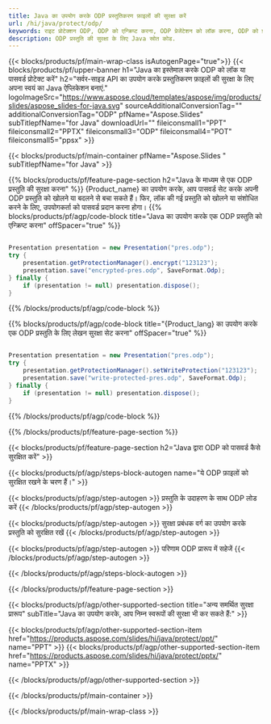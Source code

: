 ```yaml
---
title: Java का उपयोग करके ODP प्रस्तुतिकरण फ़ाइलों की सुरक्षा करें
url: /hi/java/protect/odp/
keywords: राइट प्रोटेक्शन ODP, ODP को एन्क्रिप्ट करना, ODP प्रेजेंटेशन को लॉक करना, ODP को प्रोटेक्ट करना
description: ODP प्रस्तुति की सुरक्षा के लिए Java स्रोत कोड.
---
```


{{< blocks/products/pf/main-wrap-class isAutogenPage="true">}}
{{< blocks/products/pf/upper-banner h1="Java का इस्तेमाल करके ODP को लॉक या पासवर्ड प्रोटेक्ट करें" h2="सर्वर-साइड API का उपयोग करके प्रस्तुतिकरण फ़ाइलों की सुरक्षा के लिए अपना स्वयं का Java ऐप्लिकेशन बनाएं." logoImageSrc="https://www.aspose.cloud/templates/aspose/img/products/slides/aspose_slides-for-java.svg" sourceAdditionalConversionTag="" additionalConversionTag="ODP" pfName="Aspose.Slides" subTitlepfName="for Java" downloadUrl="" fileiconsmall1="PPT" fileiconsmall2="PPTX" fileiconsmall3="ODP" fileiconsmall4="POT" fileiconsmall5="ppsx" >}}

{{< blocks/products/pf/main-container pfName="Aspose.Slides " subTitlepfName="for Java" >}}

{{% blocks/products/pf/feature-page-section  h2="Java के माध्यम से एक ODP प्रस्तुति की सुरक्षा करना" %}}
{Product_name} का उपयोग करके, आप पासवर्ड सेट करके अपनी ODP प्रस्तुति को खोलने या बदलने से बचा सकते हैं। फिर, लॉक की गई प्रस्तुति को खोलने या संशोधित करने के लिए, उपयोगकर्ता को पासवर्ड प्रदान करना होगा।
{{% blocks/products/pf/agp/code-block title="Java का उपयोग करके एक ODP प्रस्तुति को एन्क्रिप्ट करना" offSpacer="true" %}}

```java

Presentation presentation = new Presentation("pres.odp");
try {
    presentation.getProtectionManager().encrypt("123123");
    presentation.save("encrypted-pres.odp", SaveFormat.Odp);
} finally {
    if (presentation != null) presentation.dispose();
}
```

{{% /blocks/products/pf/agp/code-block %}}

{{% blocks/products/pf/agp/code-block title="{Product_lang} का उपयोग करके एक ODP प्रस्तुति के लिए लेखन सुरक्षा सेट करना" offSpacer="true" %}}

```java

Presentation presentation = new Presentation("pres.odp");
try {
    presentation.getProtectionManager().setWriteProtection("123123");
    presentation.save("write-protected-pres.odp", SaveFormat.Odp);
} finally {
    if (presentation != null) presentation.dispose();
}
```

{{% /blocks/products/pf/agp/code-block %}}

{{% /blocks/products/pf/feature-page-section %}}

{{< blocks/products/pf/feature-page-section  h2="Java द्वारा ODP को पासवर्ड कैसे सुरक्षित करें" >}}

{{< blocks/products/pf/agp/steps-block-autogen name="ये ODP फ़ाइलों को सुरक्षित रखने के चरण हैं।" >}}

{{< blocks/products/pf/agp/step-autogen >}}
प्रस्तुति के उदाहरण के साथ ODP लोड करें
{{< /blocks/products/pf/agp/step-autogen >}}

{{< blocks/products/pf/agp/step-autogen >}}
सुरक्षा प्रबंधक वर्ग का उपयोग करके प्रस्तुति को सुरक्षित रखें
{{< /blocks/products/pf/agp/step-autogen >}}

{{< blocks/products/pf/agp/step-autogen >}}
परिणाम ODP प्रारूप में सहेजें
{{< /blocks/products/pf/agp/step-autogen >}}

{{< /blocks/products/pf/agp/steps-block-autogen >}}

{{< /blocks/products/pf/feature-page-section >}}

{{< blocks/products/pf/agp/other-supported-section title="अन्य समर्थित सुरक्षा प्रारूप" subTitle="Java का उपयोग करके, आप निम्न स्वरूपों की सुरक्षा भी कर सकते हैं:" >}}

{{< blocks/products/pf/agp/other-supported-section-item href="https://products.aspose.com/slides/hi/java/protect/ppt/" name="PPT" >}}
{{< blocks/products/pf/agp/other-supported-section-item href="https://products.aspose.com/slides/hi/java/protect/pptx/" name="PPTX" >}}


{{< /blocks/products/pf/agp/other-supported-section >}}

{{< /blocks/products/pf/main-container >}}
    
{{< /blocks/products/pf/main-wrap-class >}}